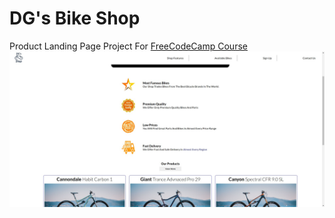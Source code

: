 # DG's Bike Shop
Product Landing Page Project For [FreeCodeCamp Course](https://www.freecodecamp.org/learn/responsive-web-design/responsive-web-design-projects/build-a-product-landing-page)
![Screenshot](./resources/images/DG's%20Bike%20Shop.png)